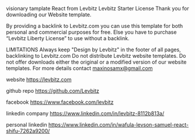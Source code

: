 visionary tamplate React from Levbitz
Levbitz Starter License
Thank you for downloading our Website template.

By providing a backlink to Levbitz.com you can use this template for both personal and commercial purposes for free. Else you have to purchase “Levbitz Liberty License” to use without a backlink.

LIMITATIONS
Always keep "Design by Levbitz" in the footer of all pages, backlinking to Levbitz.com
Do not distribute Levbitz website templates.
Do not offer downloads either the original or a modified version of our website templates.
For more details contact maxinosamx@gmail.com

website
https://levbitz.com

github repo
https://github.com/Levbitz

facebook
https://www.facebook.com/levbitz

linkedin company
https://www.linkedin.com/in/levbitz-8112b813a/

personal linkedin
https://www.linkedin.com/in/wafula-levson-samuel-react-shifu-7262a9200/
